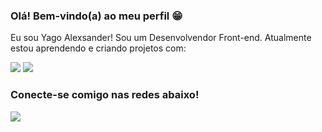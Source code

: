 ### Olá! Bem-vindo(a) ao meu perfil 😁

Eu sou Yago Alexsander! Sou um Desenvolvendor Front-end. Atualmente estou aprendendo e criando projetos com:

<img src="https://img.shields.io/badge/html5-%23E34F26.svg?style=for-the-badge&logo=html5&logoColor=white" />
<img src="https://img.shields.io/badge/css3-%231572B6.svg?style=for-the-badge&logo=css3&logoColor=white" />

### Conecte-se comigo nas redes abaixo!

<a href="https://www.linkedin.com/in/yagoalexsander/">
<img src="https://img.shields.io/badge/linkedin-%230077B5.svg?style=for-the-badge&logo=linkedin&logoColor=white" />
</a>
